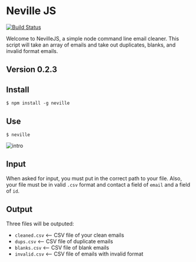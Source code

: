 


[intro]: https://s3-us-west-2.amazonaws.com/nevillejs/neville-screen-intro.jpg "Intro Screen"
# Neville JS

[![Build Status](https://travis-ci.org/ptallen63/neville.js.svg?branch=master)](https://travis-ci.org/ptallen63/neville.js)

Welcome to NevilleJS, a simple node command line email cleaner. This script will take an array of emails and take out duplicates, blanks, and invalid format emails.



## Version 0.2.3



## Install
	$ npm install -g neville

## Use

	$ neville

![intro][intro]

## Input

When asked for input, you must put in the correct path to your file. Also, your file must be in valid `.csv` format and contact a field of `email` and a field of `id`.

## Output

Three files will be outputed:
- `cleaned.csv` <-- CSV file of your clean emails
- `dups.csv` <-- CSV file of duplicate emails
- `blanks.csv` <-- CSV file of blank emails
- `invalid.csv` <-- CSV file of emails with invalid format

 